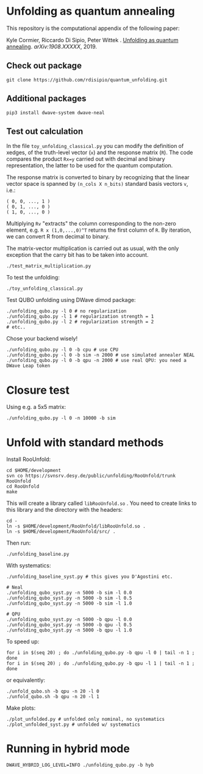 # Unfolding as quantum annealing

This repository is the computational appendix of the following paper:

Kyle Cormier, Riccardo Di Sipio, Peter Wittek . [Unfolding as quantum annealing](https://arxiv.org/abs/1908.XXXXX). *arXiv:1908.XXXXX*, 2019.

## Check out package
```
git clone https://github.com/rdisipio/quantum_unfolding.git
```

## Additional packages
```
pip3 install dwave-system dwave-neal
```

## Test out calculation

In the file `toy_unfolding_classical.py` you can modify the definition of xedges, of the truth-level vector (`x`) and the response matrix (`R`). The code compares the product `Rx=y` carried out with decimal and binary representation, the latter to be used for the quantum computation.

The response matrix is converted to binary by recognizing that the linear vector space is spanned by `(n_cols X n_bits)` standard basis vectors `v`, i.e.:
```
( 0, 0, ..., 1 )
( 0, 1, ..., 0 )
( 1, 0, ..., 0 )
```
Multiplying `Rv` "extracts" the column corresponding to the non-zero element, e.g. `R x (1,0,...,0)^T` returns the first column of `R`. By iteration, we can convert R from decimal to binary.

The matrix-vector multiplication is carried out as usual, with the only exception that the carry bit has to be taken into account. 

```
./test_matrix_multiplication.py
```

To test the unfolding:

```
./toy_unfolding_classical.py
```

Test QUBO unfolding using DWave dimod package:
```
./unfolding_qubo.py -l 0 # no regularization
./unfolding_qubo.py -l 1 # regularization strength = 1
./unfolding_qubo.py -l 2 # regularization strength = 2
# etc..
```

Chose your backend wisely!
```
./unfolding_qubo.py -l 0 -b cpu # use CPU 
./unfolding_qubo.py -l 0 -b sim -n 2000 # use simulated annealer NEAL
./unfolding_qubo.py -l 0 -b qpu -n 2000 # use real QPU: you need a DWave Leap token
```

# Closure test

Using e.g. a 5x5 matrix:
 
```
./unfolding_qubo.py -l 0 -n 10000 -b sim
```

# Unfold with standard methods

Install RooUnfold:

```
cd $HOME/development
svn co https://svnsrv.desy.de/public/unfolding/RooUnfold/trunk RooUnfold
cd RooUnfold
make
```

This will create a library called ```libRooUnfold.so``` . You need to create
links to this library and the directory with the headers:

```
cd -
ln -s $HOME/development/RooUnfold/libRooUnfold.so .
ln -s $HOME/development/RooUnfold/src/ .
```

Then run:
```
./unfolding_baseline.py
```

With systematics:
```
./unfolding_baseline_syst.py # this gives you D'Agostini etc.

# Neal
./unfolding_qubo_syst.py -n 5000 -b sim -l 0.0
./unfolding_qubo_syst.py -n 5000 -b sim -l 0.5
./unfolding_qubo_syst.py -n 5000 -b sim -l 1.0

# QPU
./unfolding_qubo_syst.py -n 5000 -b qpu -l 0.0
./unfolding_qubo_syst.py -n 5000 -b qpu -l 0.5  
./unfolding_qubo_syst.py -n 5000 -b qpu -l 1.0
```

To speed up:
```
for i in $(seq 20) ; do ./unfolding_qubo.py -b qpu -l 0 | tail -n 1 ; done
for i in $(seq 20) ; do ./unfolding_qubo.py -b qpu -l 1 | tail -n 1 ; done 
```

or equivalently:
```
./unfold_qubo.sh -b qpu -n 20 -l 0
./unfold_qubo.sh -b qpu -n 20 -l 1
```

Make plots:
```
./plot_unfolded.py # unfolded only nominal, no systematics
./plot_unfolded_syst.py # unfolded w/ systematics
```

# Running in hybrid mode

```
DWAVE_HYBRID_LOG_LEVEL=INFO ./unfolding_qubo.py -b hyb
```
